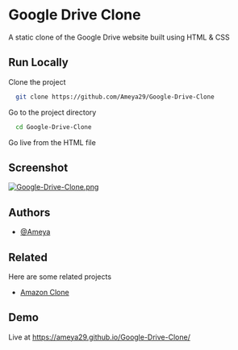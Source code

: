 
# Google Drive Clone

A static clone of the Google Drive website built using HTML & CSS


## Run Locally

Clone the project

```bash
  git clone https://github.com/Ameya29/Google-Drive-Clone
```

Go to the project directory

```bash
  cd Google-Drive-Clone
```

Go live from the HTML file

## Screenshot


[![Google-Drive-Clone.png](https://i.postimg.cc/3RWSQH6S/Google-Drive-Clone.png)](https://postimg.cc/ZBtF6XJp)

## Authors

- [@Ameya](https://github.com/Ameya29)


## Related

Here are some related projects

- [Amazon Clone](https://github.com/Ameya29/Amazon-Clone)


## Demo

Live at https://ameya29.github.io/Google-Drive-Clone/

